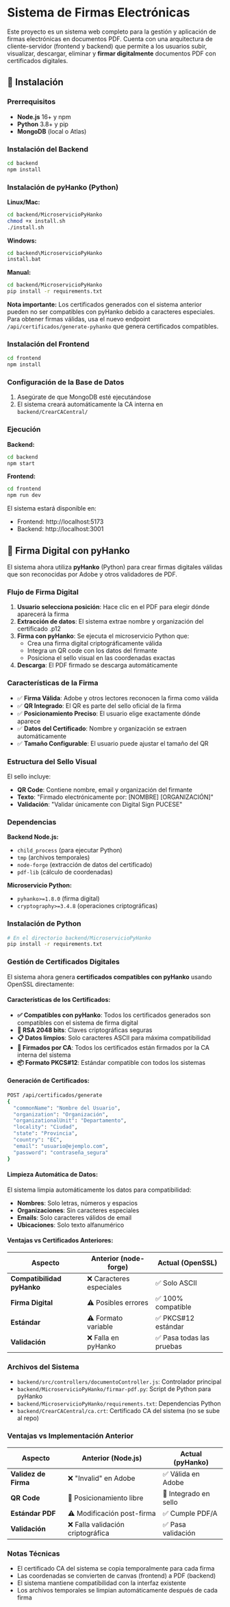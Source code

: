 # Sistema de Firmas Electrónicas

Este proyecto es un sistema web completo para la gestión y aplicación de firmas electrónicas en documentos PDF. Cuenta con una arquitectura de cliente-servidor (frontend y backend) que permite a los usuarios subir, visualizar, descargar, eliminar y **firmar digitalmente** documentos PDF con certificados digitales.

## 🚀 Instalación

### Prerrequisitos

- **Node.js** 16+ y npm
- **Python** 3.8+ y pip
- **MongoDB** (local o Atlas)

### Instalación del Backend

```bash
cd backend
npm install
```

### Instalación de pyHanko (Python)

**Linux/Mac:**
```bash
cd backend/MicroservicioPyHanko
chmod +x install.sh
./install.sh
```

**Windows:**
```cmd
cd backend\MicroservicioPyHanko
install.bat
```

**Manual:**
```bash
cd backend/MicroservicioPyHanko
pip install -r requirements.txt
```

**Nota importante:** Los certificados generados con el sistema anterior pueden no ser compatibles con pyHanko debido a caracteres especiales. Para obtener firmas válidas, usa el nuevo endpoint `/api/certificados/generate-pyhanko` que genera certificados compatibles.

### Instalación del Frontend

```bash
cd frontend
npm install
```

### Configuración de la Base de Datos

1. Asegúrate de que MongoDB esté ejecutándose
2. El sistema creará automáticamente la CA interna en `backend/CrearCACentral/`

### Ejecución

**Backend:**
```bash
cd backend
npm start
```

**Frontend:**
```bash
cd frontend
npm run dev
```

El sistema estará disponible en:
- Frontend: http://localhost:5173
- Backend: http://localhost:3001

## 🔐 Firma Digital con pyHanko

El sistema ahora utiliza **pyHanko** (Python) para crear firmas digitales válidas que son reconocidas por Adobe y otros validadores de PDF.

### Flujo de Firma Digital

1. **Usuario selecciona posición**: Hace clic en el PDF para elegir dónde aparecerá la firma
2. **Extracción de datos**: El sistema extrae nombre y organización del certificado .p12
3. **Firma con pyHanko**: Se ejecuta el microservicio Python que:
   - Crea una firma digital criptográficamente válida
   - Integra un QR code con los datos del firmante
   - Posiciona el sello visual en las coordenadas exactas
4. **Descarga**: El PDF firmado se descarga automáticamente

### Características de la Firma

- ✅ **Firma Válida**: Adobe y otros lectores reconocen la firma como válida
- ✅ **QR Integrado**: El QR es parte del sello oficial de la firma
- ✅ **Posicionamiento Preciso**: El usuario elige exactamente dónde aparece
- ✅ **Datos del Certificado**: Nombre y organización se extraen automáticamente
- ✅ **Tamaño Configurable**: El usuario puede ajustar el tamaño del QR

### Estructura del Sello Visual

El sello incluye:
- **QR Code**: Contiene nombre, email y organización del firmante
- **Texto**: "Firmado electrónicamente por: [NOMBRE] [ORGANIZACIÓN]"
- **Validación**: "Validar únicamente con Digital Sign PUCESE"

### Dependencias

**Backend Node.js:**
- `child_process` (para ejecutar Python)
- `tmp` (archivos temporales)
- `node-forge` (extracción de datos del certificado)
- `pdf-lib` (cálculo de coordenadas)

**Microservicio Python:**
- `pyhanko>=1.8.0` (firma digital)
- `cryptography>=3.4.8` (operaciones criptográficas)

### Instalación de Python

```bash
# En el directorio backend/MicroservicioPyHanko
pip install -r requirements.txt
```

### Gestión de Certificados Digitales

El sistema ahora genera **certificados compatibles con pyHanko** usando OpenSSL directamente:

#### **Características de los Certificados:**

- **✅ Compatibles con pyHanko**: Todos los certificados generados son compatibles con el sistema de firma digital
- **🔐 RSA 2048 bits**: Claves criptográficas seguras
- **📋 Datos limpios**: Solo caracteres ASCII para máxima compatibilidad
- **🏢 Firmados por CA**: Todos los certificados están firmados por la CA interna del sistema
- **📦 Formato PKCS#12**: Estándar compatible con todos los sistemas

#### **Generación de Certificados:**

```bash
POST /api/certificados/generate
{
  "commonName": "Nombre del Usuario",
  "organization": "Organización",
  "organizationalUnit": "Departamento",
  "locality": "Ciudad",
  "state": "Provincia", 
  "country": "EC",
  "email": "usuario@ejemplo.com",
  "password": "contraseña_segura"
}
```

#### **Limpieza Automática de Datos:**

El sistema limpia automáticamente los datos para compatibilidad:
- **Nombres**: Solo letras, números y espacios
- **Organizaciones**: Sin caracteres especiales
- **Emails**: Solo caracteres válidos de email
- **Ubicaciones**: Solo texto alfanumérico

#### **Ventajas vs Certificados Anteriores:**

| Aspecto | Anterior (node-forge) | Actual (OpenSSL) |
|---------|----------------------|------------------|
| **Compatibilidad pyHanko** | ❌ Caracteres especiales | ✅ Solo ASCII |
| **Firma Digital** | ⚠️ Posibles errores | ✅ 100% compatible |
| **Estándar** | ⚠️ Formato variable | ✅ PKCS#12 estándar |
| **Validación** | ❌ Falla en pyHanko | ✅ Pasa todas las pruebas |

### Archivos del Sistema

- `backend/src/controllers/documentoController.js`: Controlador principal
- `backend/MicroservicioPyHanko/firmar-pdf.py`: Script de Python para pyHanko
- `backend/MicroservicioPyHanko/requirements.txt`: Dependencias Python
- `backend/CrearCACentral/ca.crt`: Certificado CA del sistema (no se sube al repo)

### Ventajas vs Implementación Anterior

| Aspecto | Anterior (Node.js) | Actual (pyHanko) |
|---------|-------------------|------------------|
| **Validez de Firma** | ❌ "Invalid" en Adobe | ✅ Válida en Adobe |
| **QR Code** | 📍 Posicionamiento libre | 🔗 Integrado en sello |
| **Estándar PDF** | ⚠️ Modificación post-firma | ✅ Cumple PDF/A |
| **Validación** | ❌ Falla validación criptográfica | ✅ Pasa validación |

### Notas Técnicas

- El certificado CA del sistema se copia temporalmente para cada firma
- Las coordenadas se convierten de canvas (frontend) a PDF (backend)
- El sistema mantiene compatibilidad con la interfaz existente
- Los archivos temporales se limpian automáticamente después de cada firma